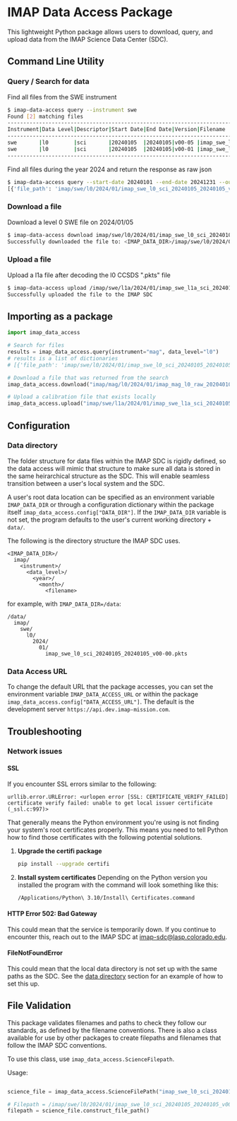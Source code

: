 # IMAP Data Access Package

This lightweight  Python package allows users to download, query, and upload data from the IMAP Science Data Center (SDC).

## Command Line Utility

### Query / Search for data

Find all files from the SWE instrument

```bash
$ imap-data-access query --instrument swe
Found [2] matching files
---------------------------------------------------------------------------------------------------------------|
Instrument|Data Level|Descriptor|Start Date|End Date|Version|Filename                                          |
---------------------------------------------------------------------------------------------------------------|
swe       |l0        |sci       |20240105  |20240105|v00-05 |imap_swe_l0_sci_20240105_20240105_v00-05.pkts     |
swe       |l0        |sci       |20240105  |20240105|v00-01 |imap_swe_l0_sci_20240105_20240105_v00-01.pkts     |
---------------------------------------------------------------------------------------------------------------|
```

Find all files during the year 2024 and return the response as raw json

```bash
$ imap-data-access query --start-date 20240101 --end-date 20241231 --output-format json
[{'file_path': 'imap/swe/l0/2024/01/imap_swe_l0_sci_20240105_20240105_v00-05.pkts', 'instrument': 'swe', 'data_level': 'l0', 'descriptor': 'sci', 'start_date': '20240105', 'end_date': '20240105', 'version': 'v00-05', 'extension': 'pkts'}, {'file_path': 'imap/swe/l0/2024/01/imap_swe_l0_sci_20240105_20240105_v00-01.pkts', 'instrument': 'swe', 'data_level': 'l0', 'descriptor': 'sci', 'start_date': '20240105', 'end_date': '20240105', 'version': 'v00-01', 'extension': 'pkts'}]
```

### Download a file

Download a level 0 SWE file on 2024/01/05

```bash
$ imap-data-access download imap/swe/l0/2024/01/imap_swe_l0_sci_20240105_20240105_v00-01.pkts
Successfully downloaded the file to: <IMAP_DATA_DIR>/imap/swe/l0/2024/01/imap_swe_l0_sci_20240105_20240105_v00-01.pkts
```

### Upload a file

Upload a l1a file after decoding the l0 CCSDS ".pkts" file

```bash
$ imap-data-access upload /imap/swe/l1a/2024/01/imap_swe_l1a_sci_20240105_20240105_v00-00.cdf
Successfully uploaded the file to the IMAP SDC
```

## Importing as a package

```python
import imap_data_access

# Search for files
results = imap_data_access.query(instrument="mag", data_level="l0")
# results is a list of dictionaries
# [{'file_path': 'imap/swe/l0/2024/01/imap_swe_l0_sci_20240105_20240105_v00-05.pkts', 'instrument': 'swe', 'data_level': 'l0', 'descriptor': 'sci', 'start_date': '20240105', 'end_date': '20240105', 'version': 'v00-05', 'extension': 'pkts'}, {'file_path': 'imap/swe/l0/2024/01/imap_swe_l0_sci_20240105_20240105_v00-01.pkts', 'instrument': 'swe', 'data_level': 'l0', 'descriptor': 'sci', 'start_date': '20240105', 'end_date': '20240105', 'version': 'v00-01', 'extension': 'pkts'}]

# Download a file that was returned from the search
imap_data_access.download("imap/mag/l0/2024/01/imap_mag_l0_raw_202040101_20240101_v00-00.pkts")

# Upload a calibration file that exists locally
imap_data_access.upload("imap/swe/l1a/2024/01/imap_swe_l1a_sci_20240105_20240105_v00-00.cdf")
```

## Configuration

### Data directory

The folder structure for data files within the IMAP SDC is rigidly
defined, so the data access will mimic that structure to make sure
all data is stored in the same heirarchical structure as the SDC.
This will enable seamless transition between a user's local system
and the SDC.

A user's root data location can be specified as an environment
variable ``IMAP_DATA_DIR`` or through a configuration dictionary
within the package itself ``imap_data_access.config["DATA_DIR"]``.
If the ``IMAP_DATA_DIR`` variable is not set, the program defaults
to the user's current working directory + ``data/``.

The following is the directory structure the IMAP SDC uses.

```text
<IMAP_DATA_DIR>/
  imap/
    <instrument>/
      <data_level>/
        <year>/
          <month>/
            <filename>
```

for example, with ``IMAP_DATA_DIR=/data``:

```text
/data/
  imap/
    swe/
      l0/
        2024/
          01/
            imap_swe_l0_sci_20240105_20240105_v00-00.pkts
```

### Data Access URL

To change the default URL that the package accesses, you can set
the environment variable ``IMAP_DATA_ACCESS_URL`` or within the
package ``imap_data_access.config["DATA_ACCESS_URL"]``. The default
is the development server ``https://api.dev.imap-mission.com``.

## Troubleshooting

### Network issues

#### SSL

If you encounter SSL errors similar to the following:

```text
urllib.error.URLError: <urlopen error [SSL: CERTIFICATE_VERIFY_FAILED] certificate verify failed: unable to get local issuer certificate (_ssl.c:997)>
```

That generally means the Python environment you're using is not finding your system's root
certificates properly. This means you need to tell Python how to find those certificates
with the following potential solutions.

1. **Upgrade the certifi package**

    ```bash
    pip install --upgrade certifi
    ```

2. **Install system certificates**
    Depending on the Python version you installed the program with the command will look something like this:

    ```bash
    /Applications/Python\ 3.10/Install\ Certificates.command
    ```

#### HTTP Error 502: Bad Gateway

This could mean that the service is temporarily down. If you
continue to encounter this, reach out to the IMAP SDC at
<imap-sdc@lasp.colorado.edu>.

#### FileNotFoundError

This could mean that the local data directory is not set
up with the same paths as the SDC. See the [data directory](#data-directory)
section for an example of how to set this up.

## File Validation

This package validates filenames and paths to check they follow our standards, as defined by the filename conventions. There is also a class available for
use by other packages to create filepaths and filenames that follow the IMAP SDC conventions.

To use this class, use `imap_data_access.ScienceFilepath`.

Usage:

```python

science_file = imap_data_access.ScienceFilePath("imap_swe_l0_sci_20240105_20240105_v00-05.pkts")

# Filepath = /imap/swe/l0/2024/01/imap_swe_l0_sci_20240105_20240105_v00-05.pkts
filepath = science_file.construct_file_path()
```
